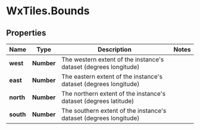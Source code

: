 # WxTiles.Bounds

## Properties
Name | Type | Description | Notes
------------ | ------------- | ------------- | -------------
**west** | **Number** | The western extent of the instance&#39;s dataset (degrees longitude) | 
**east** | **Number** | The eastern extent of the instance&#39;s dataset (degrees longitude) | 
**north** | **Number** | The northern extent of the instance&#39;s dataset (degrees latitude) | 
**south** | **Number** | The southern extent of the instance&#39;s dataset (degrees longitude) | 


